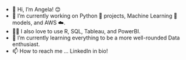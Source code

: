 
- 👋 Hi, I’m Angela! 😊
- 🔭 I’m currently working on Python 🐍 projects, Machine Learning 🧠 models, and AWS ☁️.
- 👩‍💻 I also love to use R, SQL, Tableau, and PowerBI. 
- 🌱 I’m currently learning everything to be a more well-rounded Data enthusiast.
- 📫 How to reach me ... LinkedIn in bio!

<!---
alwzhang/alwzhang is a ✨ special ✨ repository because its `README.md` (this file) appears on your GitHub profile.
You can click the Preview link to take a look at your changes.
--->
